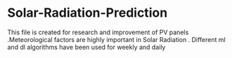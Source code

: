 # Solar-Radiation-Prediction
  This file is created for research and improvement of PV panels .Meteorological factors are highly important in Solar Radiation . Different ml and dl algorithms have been used for weekly and daily
